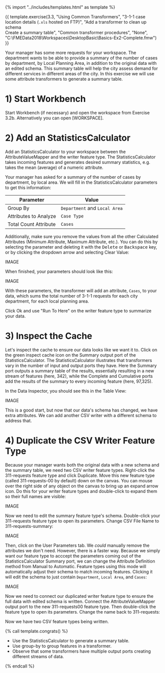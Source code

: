 <!-- With common transformers: Attributes, Calculations, Filtering, Joining, Spatial -->

{% import "../includes/templates.html" as template %}

{{ template.exercise(3.3,
               "Using Common Transformers",
               "3-1-1 case location details (<code>.xls</code> hosted on FTP)",
               "Add a transformer to clean up schema<br>Create a summary table",
               "Common transformer procedures",
               "None",
               "C:\\FMEData2018\\Workspaces\\DesktopBasic\\Basics-Ex2-Complete.fmw")
}}

Your manager has some more requests for your workspace. The department wants to be able to provide a summary of the number of cases by department, by Local Planning Area, in addition to the original data with an edited schema. This summary table will help the city assess demand for different services in different areas of the city. In this exercise we will use some attribute transformers to generate a summary table.

# 1) Start Workbench

Start Workbench (if necessary) and open the workspace from Exercise 3.2b. Alternatively you can open [WORKSPACE].

# 2) Add an StatisticsCalculator

Add an StatisticsCalculator to your workspace between the AttributeValueMapper and the writer feature type. The StatisticsCalculator takes incoming features and generates desired summary statistics, e.g. takes the mean (average) of a numeric attribute.

Your manager has asked for a summary of the number of cases by department, by local area. We will fill in the StatisticsCalculator parameters to get this information:

|Parameter|Value|
|-|-|
|Group By|`Department` and `Local Area`|
|Attributes to Analyze|`Case Type`|
|Total Count Attribute|`Cases`|

Additionally, make sure you remove the values from all the other Calculated Attributes (Minimum Attribute, Maximum Attribute, etc.). You can do this by selecting the parameter and deleting it with the <kbd>Delete</kbd> or <kbd>Backspace</kbd> key, or by clicking the dropdown arrow and selecting Clear Value:

IMAGE

When finished, your parameters should look like this:

IMAGE

With these parameters, the transformer will add an attribute, `Cases`, to your data, which sums the total number of 3-1-1 requests for each city department, for each local planning area.

<!-- explain group-by -->

Click Ok and use "Run To Here" on the writer feature type to summarize your data.

# 3) Inspect the Cache

Let's inspect the cache to ensure our data looks like we want it to. Click on the green inspect cache icon on the Summary output port of the StatisticsCalculator. The StatisticsCalculator illustrates that transformers vary in the number of input and output ports they have. Here the Summary port outputs a summary table of the results, essentially resulting in a new stream of features (here, 342), while the Complete and Cumulative ports add the results of the summary to every incoming feature (here, 97,325).

In the Data Inspector, you should see this in the Table View:

IMAGE

This is a good start, but now that our data's schema has changed, we have extra attributes. We can add another CSV writer with a different schema to address that.

# 4) Duplicate the CSV Writer Feature Type

Because your manager wants both the original data with a new schema and the summary table, we need two CSV writer feature types. Right-click the 311-requests feature type and click Duplicate. Move this new feature type (called 311-requests-00 by default) down on the canvas. You can mouse over the right side of any object on the canvas to bring up an expand arrow icon. Do this for your writer feature types and double-click to expand them so their full names are visible:

IMAGE

Now we need to edit the summary feature type's schema. Double-click your 311-requests feature type to open its parameters. Change CSV File Name to 311-requests-summary:

IMAGE

Then, click on the User Parameters tab. We _could_ manually remove the attributes we don't need. However, there is a faster way. Because we simply want our feature type to acccept the parameters coming out of the StatisticsCalculator Summary port, we can change the Attribute Definition method from Manual to Automatic. Feature types using this mode will automatically adjust their schema to match incoming features. Clicking it will edit the schema to just contain `Department`, `Local Area`, and `Cases`:

IMAGE

Now we need to connect our duplicated writer feature type to ensure the full data with edited schema is written. Connect the AttributeValueMapper output port to the new 311-requests00 feature type. Then double-click the feature type to open its parameters. Change the name back to 311-requests:

<!--- remove other time attributes -->

Now we have two CSV feature types being written.

{% call template.congrats() %}

<ul>
  <li>Use the StatisticsCalculator to generate a summary table.</li>
  <li>Use group-by to group features in a transformer.</li>
  <li>Observe that some transformers have multiple output ports creating different streams of data.</li>
</ul>

{% endcall %}
